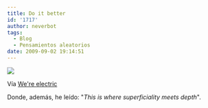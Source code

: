 ```yaml
---
title: Do it better
id: '1717'
author: neverbot
tags:
  - Blog
  - Pensamientos aleatorios
date: 2009-09-02 19:14:51
---
```


[![](./tumblr_kotobnq56o1qztxpko1_500.jpg)](http://pineappleupsidedown.tumblr.com/post/169594170/carmelco-via-cherrylolita)

Vía [We're electric](http://pineappleupsidedown.tumblr.com/post/169594170/carmelco-via-cherrylolita)

Donde, además, he leído: "_This is where superficiality meets depth_".